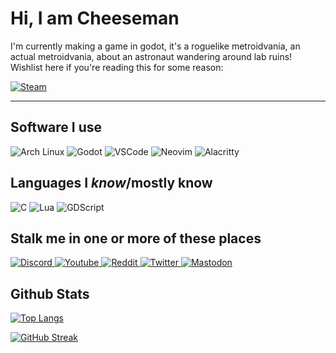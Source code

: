 # Hi, I am Cheeseman

I'm currently making a game in godot, it's a roguelike metroidvania, an actual metroidvania, about an astronaut wandering around lab ruins! Wishlist here if you're reading this for some reason:

<a href="https://store.steampowered.com/app/1928130/Red_Nivis/"> <img alt="Steam" src="https://img.shields.io/badge/Red Nivis-000000?style=for-the-badge&logo=steam&logoColor=white"/> </a>

<hr>

## Software I use
<img alt="Arch Linux" src="https://img.shields.io/badge/Arch_Linux-1793D1?style=for-the-badge&logo=arch-linux&logoColor=white"/> <img alt="Godot" src="https://img.shields.io/badge/Godot-478CBF?style=for-the-badge&logo=GodotEngine&logoColor=white"/> <img alt="VSCode" src="https://img.shields.io/badge/Visual_Studio_Code-0078D4?style=for-the-badge&logo=visual%20studio%20code&logoColor=white"/> <img alt="Neovim" src="https://img.shields.io/badge/Neovim-0078D4?style=for-the-badge&logo=neovim&logoColor=white"/> <img alt="Alacritty" src="https://img.shields.io/badge/alacritty-F46D01?style=for-the-badge&logo=alacritty&logoColor=white"/>
## Languages I *know*/mostly know
<img alt="C" src="https://img.shields.io/badge/C-00599C?style=for-the-badge&logo=c&logoColor=white"/> <img alt="Lua" src="https://img.shields.io/badge/Lua-2C2D72?style=for-the-badge&logo=lua&logoColor=white"/> <img alt="GDScript" src="https://img.shields.io/badge/GDScript-478CBF?style=for-the-badge&logo=GodotEngine&logoColor=white"/>

## Stalk me in one or more of these places
<a href="https://discord.gg/pbvgUBCj9G"> <img alt="Discord" src="https://img.shields.io/badge/Discord-5865F2?style=for-the-badge&logo=discord&logoColor=white"/> </a>
<a href="https://www.youtube.com/channel/UCpT4x1vGhCd4H5QBW8sieeA"> <img alt="Youtube" src="https://img.shields.io/badge/YouTube-FF0000?style=for-the-badge&logo=youtube&logoColor=white"/> </a>
<a href="https://www.reddit.com/user/Chee48"> <img alt="Reddit" src="https://img.shields.io/badge/Reddit-FF4500?style=for-the-badge&logo=reddit&logoColor=white"/> </a>
<a href="https://twitter.com/_IAmCheeseman"> <img alt="Twitter" src="https://img.shields.io/badge/Twitter-1DA1F2?style=for-the-badge&logo=twitter&logoColor=white"/> </a>
<a href="https://mastodon.gamedev.place/@iamcheeseman"> <img alt="Mastodon" src="https://img.shields.io/badge/Mastodon-5a48dd?style=for-the-badge&logo=Mastodon&logoColor=white"/> </a>

## Github Stats

[![Top Langs](https://github-readme-stats.vercel.app/api/top-langs/?username=IAmCheeseman&hide_border=true&layout=compact&langs_count=6)](https://github.com/anuraghazra/github-readme-stats)

[![GitHub Streak](https://github-readme-streak-stats.herokuapp.com?user=IAmCheeseman&theme=highcontrast&hide_border=true&date_format=M%20j%5B%2C%20Y%5D)](https://git.io/streak-stats)
